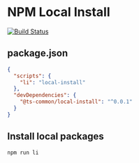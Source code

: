 # NPM Local Install

[![Build Status](https://dev.azure.com/ts-common/ts-common/_apis/build/status/ts-common.local-install)](https://dev.azure.com/ts-common/ts-common/_build/latest?definitionId=21)

## package.json

```json
{
  "scripts": {
    "li": "local-install"
  },
  "devDependencies": {
    "@ts-common/local-install": "^0.0.1"
  }
}
```

## Install local packages

```
npm run li
```